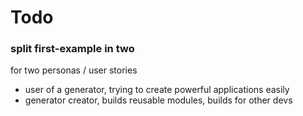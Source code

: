 # Todo


### split first-example in two

for two personas / user stories

- user of a generator, trying to create powerful applications easily
- generator creator, builds reusable modules, builds for other devs

